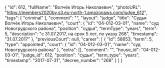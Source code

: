 {
    "id": 612,
    "fullName": "Волчёк Игорь Николаевич",
    "photoURL": "https://members2020by.s3.eu-north-1.amazonaws.com/judge_612",
    "tags": [
        "criminal"
    ],
    "comment": "",
    "layout": "judge",
    "title": "Судья Волчёк Игорь Николаевич",
    "court": {
        "id": "04-012-03-01",
        "name": "суд Новогрудского района",
        "position": "судья",
        "termType": "years",
        "term": 5,
        "description": "c 31.07.2017, на срок 5 лет, по указу 268",
        "timestamp": "31.07.2017"
    },
    "previousCourt": null,
    "career": [
        {
            "id": 58653,
            "term": 5,
            "type": "appointed",
            "court": {
                "id": "04-012-03-01",
                "name": "суд Новогрудского района"
            },
            "extra": [],
            "comment": "",
            "house_id": "04-012-03-01",
            "judge_id": 612,
            "position": "судья",
            "term_type": "years",
            "timestamp": "2017-07-31",
            "decree_number": "268"
        }
    ]
}